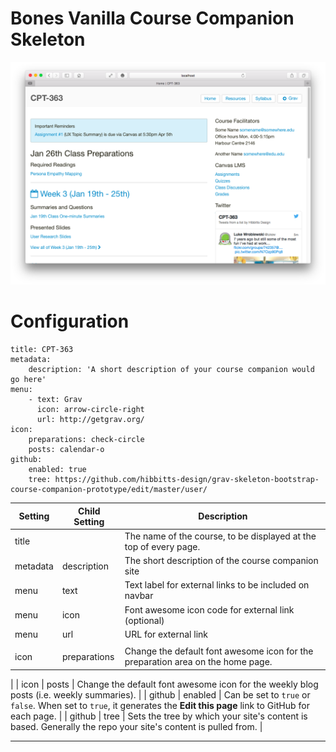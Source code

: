 # Bones Vanilla Course Companion Skeleton

![BVCC Screenshot](assets/bvcc-screenshot.png)

# Configuration

```
title: CPT-363
metadata:
    description: 'A short description of your course companion would go here'
menu:
    - text: Grav
      icon: arrow-circle-right
      url: http://getgrav.org/
icon:
    preparations: check-circle
    posts: calendar-o
github:
    enabled: true
    tree: https://github.com/hibbitts-design/grav-skeleton-bootstrap-course-companion-prototype/edit/master/user/
```

| Setting | Child Setting | Description                                                                                                            |
|---------|---------------|------------------------------------------------------------------------------------------------------------------------|
| title   |               | The name of the course, to be displayed at the top of every page.                                                      |
| metadata  |  description | The short description of the course companion site                                       |
| menu  |  text | Text label for external links to be included on navbar                                       |
| menu  |  icon | Font awesome icon code for external link (optional)                                        |
| menu  |  url | URL for external link
|                                       |
| icon  | preparations    | Change the default font awesome icon for the preparation area on the home page.
|
| icon  | posts          | Change the default font awesome icon for the weekly blog posts (i.e. weekly summaries).            |
| github  | enabled       | Can be set to `true` or `false`. When set to `true`, it generates the **Edit this page** link to GitHub for each page. |
| github  | tree          | Sets the tree by which your site's content is based. Generally the repo your site's content is pulled from.            |

---
